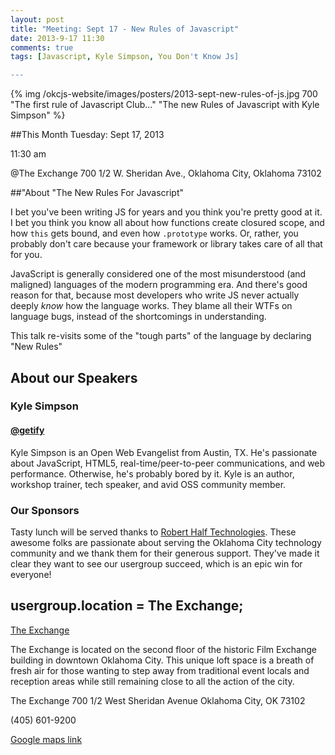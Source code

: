 ```yaml
---
layout: post
title: "Meeting: Sept 17 - New Rules of Javascript"
date: 2013-9-17 11:30
comments: true
tags: [Javascript, Kyle Simpson, You Don't Know Js]

---
```


{% img  /okcjs-website/images/posters/2013-sept-new-rules-of-js.jpg  700 "The first rule of Javascript Club..." "The new Rules of Javascript with Kyle Simpson" %}

##This Month
Tuesday: Sept 17, 2013 

11:30 am

@The Exchange
700 1/2 W. Sheridan Ave.,
Oklahoma City, Oklahoma
73102


##"About "The New Rules For Javascript"

I bet you've been writing JS for years and you think you're pretty good at it. I bet you think you know all about how functions create closured scope, and how `this` gets bound, and even how `.prototype` works. Or, rather, you probably don't care because your framework or library takes care of all that for you.

JavaScript is generally considered one of the most misunderstood (and maligned) languages of the modern programming era. And there's good reason for that, because most developers who write JS never actually deeply *know* how the language works. They blame all their WTFs on language bugs, instead of the shortcomings in understanding.

This talk re-visits some of the "tough parts" of the language by declaring "New Rules"

<!-- more -->

## About our Speakers

### Kyle Simpson
#### [@getify](http://getify.me/)
Kyle Simpson is an Open Web Evangelist from Austin, TX. He's passionate about JavaScript, HTML5, real-time/peer-to-peer communications, and web performance. Otherwise, he's probably bored by it. Kyle is an author, workshop trainer, tech speaker, and avid OSS community member.

### Our Sponsors
Tasty lunch will be served thanks to [Robert Half Technologies](http://www.roberthalftechnology.com/). These awesome folks are passionate about serving the Oklahoma City technology community and we thank them for their generous support. They've made it clear they want to see our usergroup succeed, which is an epic win for everyone!

## usergroup.location = The Exchange;


[The Exchange](http://www.exchangeokc.com/) 

The Exchange is located on the second floor of the historic Film Exchange building in downtown Oklahoma City.  This unique loft space is a breath of fresh air for those wanting to step away from traditional event locals and reception areas while still remaining close to all the action of the city.

The Exchange
700 1/2 West Sheridan Avenue
Oklahoma City, OK 73102

(405) 601-9200    


[Google maps link](https://maps.google.com/maps?q=+700+West+Sheridan+Avenue+Oklahoma+City,+OK+73102&hl=en&sll=37.0625,-95.677068&sspn=83.75977,57.919922&hnear=700+W+Sheridan+Ave,+Oklahoma+City,+Oklahoma+73102&t=m&z=17)


